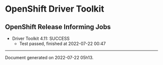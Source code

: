 
OpenShift Driver Toolkit
========================

OpenShift Release Informing Jobs
--------------------------------



* Driver Toolkit 4.11: SUCCESS
  - Test passed, finished at 2022-07-22 00:47






---
Document generated on 2022-07-22 05h13.
